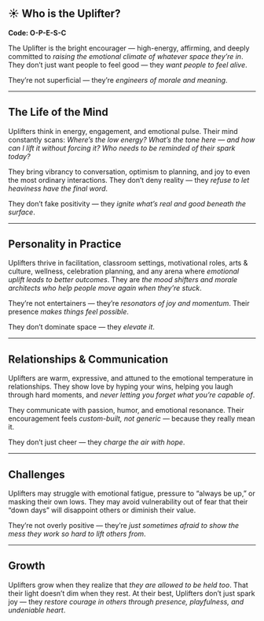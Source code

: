 ## ☀️ Who is the Uplifter?  
**Code: O-P-E-S-C**

The Uplifter is the bright encourager — high-energy, affirming, and deeply committed to *raising the emotional climate of whatever space they’re in*. They don’t just want people to feel good — they *want people to feel alive*.

They’re not superficial — they’re *engineers of morale and meaning*.

---

## The Life of the Mind

Uplifters think in energy, engagement, and emotional pulse. Their mind constantly scans: *Where’s the low energy? What’s the tone here — and how can I lift it without forcing it? Who needs to be reminded of their spark today?*

They bring vibrancy to conversation, optimism to planning, and joy to even the most ordinary interactions. They don’t deny reality — they *refuse to let heaviness have the final word*.

They don’t fake positivity — they *ignite what’s real and good beneath the surface*.

---

## Personality in Practice

Uplifters thrive in facilitation, classroom settings, motivational roles, arts & culture, wellness, celebration planning, and any arena where *emotional uplift leads to better outcomes*. They are *the mood shifters and morale architects who help people move again when they’re stuck*.

They’re not entertainers — they’re *resonators of joy and momentum*. Their presence *makes things feel possible*.

They don’t dominate space — they *elevate it*.

---

## Relationships & Communication

Uplifters are warm, expressive, and attuned to the emotional temperature in relationships. They show love by hyping your wins, helping you laugh through hard moments, and *never letting you forget what you’re capable of*.

They communicate with passion, humor, and emotional resonance. Their encouragement feels *custom-built, not generic* — because they really mean it.

They don’t just cheer — they *charge the air with hope*.

---

## Challenges

Uplifters may struggle with emotional fatigue, pressure to “always be up,” or masking their own lows. They may avoid vulnerability out of fear that their “down days” will disappoint others or diminish their value.

They’re not overly positive — they’re *just sometimes afraid to show the mess they work so hard to lift others from*.

---

## Growth

Uplifters grow when they realize that *they are allowed to be held too*. That their light doesn’t dim when they rest. At their best, Uplifters don’t just spark joy — they *restore courage in others through presence, playfulness, and undeniable heart*.
